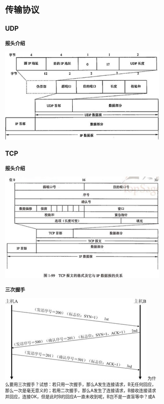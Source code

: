 

# 传输协议

## UDP

### 报头介绍
![](udp报头.png)


## TCP

### 报头介绍
![](tcp报头.png)

### 三次握手
![](三次握手.png)
为什么要用三次握手？试想：若只用一次握手，那么A发生连接请求，B无任何回应，那么一次是毫无意义的；若用二次握手，那么A发生了连接请求，B接收连接请求并回应，连接OK，但是此时B的回应A一直未收到呢，B岂不是一直盲等中？或A

